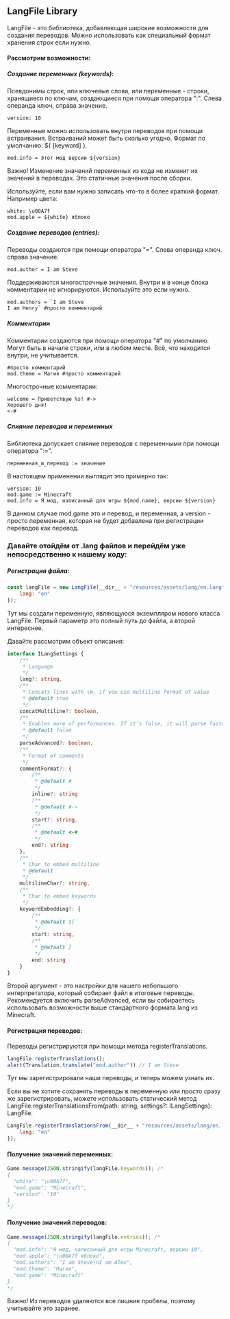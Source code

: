 ## LangFile Library

LangFile - это библиотека, добавляющая широкие возможности для создания переводов. Можно использовать как специальный формат хранения строк если нужно.

#### Рассмотрим возможности:

##### Создание переменных (keywords):

Псевдонимы строк, или ключевые слова, или переменные - строки, хранящиеся по ключам, создающиеся при помощи оператора ":". Слева операнда ключ, справа значение.

```lang
version: 10
```

Переменные можно использовать внутри переводов при помощи встраивания. Встраиваний может быть сколько угодно. Формат по умолчанию: ${ [keyword] }.

```lang
mod.info = Этот мод версии ${version}
```

Важно! Изменение значений переменных из кода не изменит их значений в переводах. Это статичные значения после сборки.

Используйте, если вам нужно записать что-то в более краткий формат. Например цвета:

```lang
white: \u00A7f
mod.apple = ${white} яблоко
```

##### Создание переводов (entries):

Переводы создаются при помощи оператора "=". Слева операнда ключ. справа значение. 

```lang
mod.author = I am Steve
```

Поддерживаются многострочные значения. Внутри и в конце блока комментарии не игнорируются. Используйте это если нужно.

```lang
mod.authors = `I am Steve
I am Henry` #просто комментарий
```

##### Комментарии

Комментарии создаются при помощи оператора "#" по умолчанию. Могут быть в начале строки, или в любом месте. Всё, что находится внутри, не учитывается.

```lang
#просто комментарий
mod.theme = Магия #просто комментарий
```

Многострочные комментарии:

```lang
welcome = Приветствую %s! #->
Хорошего дня!
<-#
```

##### Слияние переводов и переменных

Библиотека допускает слияние переводов с переменными при помощи оператора ":=".

```lang
переменная_и_перевод := значение
```

В настоящем применении выглядит это примерно так:

```lang
version: 10
mod.game := Minecraft
mod.info = Я мод, написанный для игры ${mod.name}, версии ${version}
```

В данном случае mod.game это и перевод, и переменная, а version - просто переменная, которая не будет добавлена при регистрации переводов как перевод.

### Давайте отойдём от .lang файлов и перейдём уже непосредственно к нашему коду:

##### Регистрация файла:

```javascript
const langFile = new LangFile(__dir__ + "resources/assets/lang/en.lang", {
    lang: "en"
});
```

Тут мы создали переменную, являющуюся экземпляром нового класса LangFile. Первый параметр это полный путь до файла, а второй интереснее.

Давайте рассмотрим объект описания:

```ts
interface ILangSettings {
    /**
     * Language
     */
    lang?: string,
    /**
     * Concats lines with \n, if you use multiline format of value
     * @default true
     */
    concatMultiline?: boolean,
    /**
     * Enables more of performances. If it's false, it will parse faster, but considerings only inline comments.
     * @default false
     */
    parseAdvanced?: boolean,
    /**
     * Format of comments
     */
    commentFormat?: {
        /**
         * @default #
         */
        inline?: string
        /**
         * @default #->
         */
        start?: string,
        /**
         * @default <-#
         */
        end?: string
    },
    /**
     * Char to embed multiline
     * @default `
     */
    multilineChar?: string,
    /**
     * Char to embed keywords
     */
    keywordEmbedding?: {
        /**
         * @default ${
         */
        start: string,
        /**
         * @default }
         */
        end: string
    }
}
```

Второй аргумент - это настройки для нашего небольшого интерпретатора, который собирает файл в итоговые переводы. Рекомендуется включить parseAdvanced, если вы собираетесь использовать возможности выше стандартного формата lang из Minecraft.

#### Регистрация переводов:

Переводы регистрируются при помощи метода registerTranslations.

```javascript
langFile.registerTranslations();
alert(Translation.translate("mod.author")) // I am Steve
```

Тут мы зарегистрировали наши переводы, и теперь можем узнать их.

Если вы не хотите сохранять переводы в переменную или просто сразу же зарегистрировать, можете использовать статический метод LangFile.registerTranslationsFrom(path: string, settings?: ILangSettings): LangFile.

```javascript
LangFile.registerTranslationsFrom(__dir__ + "resources/assets/lang/en.lang", {
    lang: "en"
});
```

#### Получение значений переменных:

```javascript
Game.message(JSON.stringify(langFile.keywords)); /*
{
  "white": "\u00A7f",
  "mod.game": "Minecraft", 
  "version": "10"
}
*/
```

#### Получение значений переводов:

```javascript
Game.message(JSON.stringify(langFile.entries)); /*
{
  "mod.info": "Я мод, написанный для игры Minecraft, версии 10",
  "mod.apple": "\u00A7f яблоко",
  "mod.authors": "I am Steve\nI am Alex",
  "mod.theme": "Магия",
  "mod.game": "Minecraft"
}
*/
```

Важно! Из переводов удаляются все лишние пробелы, поэтому учитывайте это заранее.
